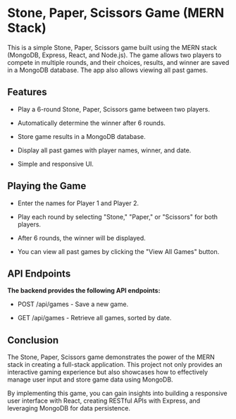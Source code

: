 # Stone, Paper, Scissors Game (MERN Stack)

This is a simple Stone, Paper, Scissors game built using the MERN stack (MongoDB, Express, React, and Node.js). The game allows two players to compete in multiple rounds, and their choices, results, and winner are saved in a MongoDB database. The app also allows viewing all past games.

## Features

- Play a 6-round Stone, Paper, Scissors game between two players.

- Automatically determine the winner after 6 rounds.

- Store game results in a MongoDB database.

- Display all past games with player names, winner, and date.

- Simple and responsive UI.

## Playing the Game

- Enter the names for Player 1 and Player 2.

- Play each round by selecting "Stone," "Paper," or "Scissors" for both players.

- After 6 rounds, the winner will be displayed.

- You can view all past games by clicking the "View All Games" button.


## API Endpoints

**The backend provides the following API endpoints:**

- POST /api/games - Save a new game. 

- GET /api/games - Retrieve all games, sorted by date.

## Conclusion

The Stone, Paper, Scissors game demonstrates the power of the MERN stack in creating a full-stack application. This project not only provides an interactive gaming experience but also showcases how to effectively manage user input and store game data using MongoDB. 

By implementing this game, you can gain insights into building a responsive user interface with React, creating RESTful APIs with Express, and leveraging MongoDB for data persistence. 


